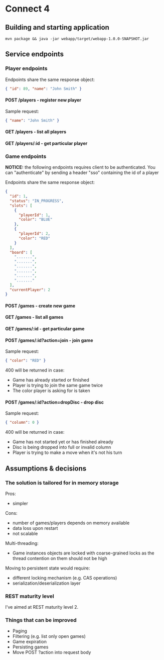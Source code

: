 # Connect 4

## Building and starting application

```
mvn package && java -jar webapp/target/webapp-1.0.0-SNAPSHOT.jar
```

## Service endpoints

### Player endpoints

Endpoints share the same response object:
```json
{ "id": 89, "name": "John Smith" }
```

#### POST /players - register new player
Sample request:

```json
{ "name": "John Smith" }
```

#### GET /players - list all players
#### GET /players/:id - get particular player

### Game endpoints

**NOTICE:** the following endpoints requires client to be authenticated. You can "authenticate" by sending a header "sso" containing the id of a player

Endpoints share the same response object:
```json
{
  "id": 1,
  "status": "IN_PROGRESS",
  "slots": [
    {
      "playerId": 1,
      "color": "BLUE"
    },
    {
      "playerId": 2,
      "color": "RED"
    }
  ],
  "board": [
    ".......",
    ".......",
    ".......",
    ".......",
    ".......",
    "......."
  ],
  "currentPlayer": 2
}
```

#### POST /games - create new game
#### GET /games - list all games
#### GET /games/:id - get particular game
#### POST /games/:id?action=join - join game
Sample request:
```json
{ "color": "RED" }
```

400 will be returned in case:
- Game has already started or finished
- Player is trying to join the same game twice
- The color player is asking for is taken

#### POST /games/:id?action=dropDisc - drop disc
Sample request:
```json
{ "column": 0 }
```

400 will be returned in case:
- Game has not started yet or has finished already
- Disc is being dropped into full or invalid column
- Player is trying to make a move when it's not his turn


## Assumptions & decisions

### The solution is tailored for in memory storage
Pros:
- simpler

Cons:
- number of games/players depends on memory available
- data loss upon restart
- not scalable

Multi-threading:
- Game instances objects are locked with coarse-grained locks as the thread contention on them should not be high

Moving to persistent state would require:
- different locking mechanism (e.g. CAS operations)
- serialization/deserialization layer

### REST maturity level
I've aimed at REST maturity level 2.

### Things that can be improved
- Paging
- Filtering (e.g. list only open games)
- Game expiration
- Persisting games
- Move POST ?action into request body
